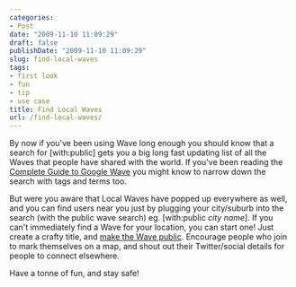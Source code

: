 ```yaml
---
categories:
- Post
date: "2009-11-10 11:09:29"
draft: false
publishDate: "2009-11-10 11:09:29"
slug: find-local-waves
tags:
- first look
- fun
- tip
- use case
title: Find Local Waves
url: /find-local-waves/
---
```

By now if you've been using Wave long enough you should know that a
search for \[with:public\] gets you a big long fast updating list of all
the Waves that people have shared with the world. If you've been reading
the [Complete Guide to Google
Wave](http://completewaveguide.com/guide/The_Complete_Guide_to_Google_Wave)
you might know to narrow down the search with tags and terms too.

But were you aware that Local Waves have popped up everywhere as well,
and you can find users near you just by plugging your city/suburb into
the search (with the public wave search) eg. \[with:public *city
name*\]. If you can't immediately find a Wave for your location, you can
start one! Just create a crafty title, and [make the Wave
public](http://completewaveguide.com/guide/Dive_Deeper_into_Wave#Make_a_Wave_Public).
Encourage people who join to mark themselves on a map, and shout out
their Twitter/social details for people to connect elsewhere.

Have a tonne of fun, and stay safe!
